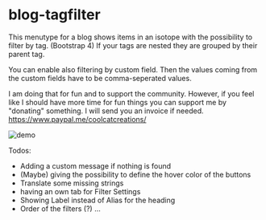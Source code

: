 # blog-tagfilter
This menutype for a blog shows items in an isotope with the possibility to filter by tag. 
(Bootstrap 4)
If your tags are nested they are grouped by their parent tag.

You can enable also filtering by custom field. Then the values coming from the custom fields have to be comma-seperated values.

I am doing that for fun and to support the community. However, if you feel like I should have more time for fun things you can support me by "donating" something. I will send you an invoice if needed. https://www.paypal.me/coolcatcreations/

![demo](https://raw.githubusercontent.com/coolcat-creations/blog-tagfilter/master/demo.gif)

Todos:
- Adding a custom message if nothing is found
- (Maybe) giving the possibility to define the hover color of the buttons
- Translate some missing strings
- having an own tab for Filter Settings
- Showing Label instead of Alias for the heading
- Order of the filters (?) ...
